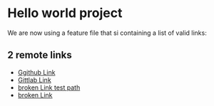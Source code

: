 # Hello world project

We are now using a feature file that si containing a list of valid links:

## 2 remote links

- [Ggithub Link](https://ggithub.com)
- [Gittlab Link](https://gittlab.com)
- [broken Link  test path](https://broken.com/test)
- [broken Link](https://broken.com)

